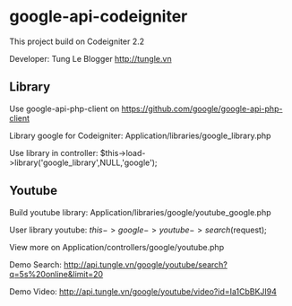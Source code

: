 # google-api-codeigniter 

This project build on Codeigniter 2.2

Developer: Tung Le Blogger http://tungle.vn


## Library ##

Use google-api-php-client on  https://github.com/google/google-api-php-client

Library google for Codeigniter: Application/libraries/google_library.php

Use library in controller: $this->load->library('google_library',NULL,'google');


## Youtube ##

Build youtube library: Application/libraries/google/youtube_google.php

User library youtube: $this->google->youtube->search($request); 

View more on Application/controllers/google/youtube.php

Demo Search: http://api.tungle.vn/google/youtube/search?q=5s%20online&limit=20

Demo Video: http://api.tungle.vn/google/youtube/video?id=Ia1CbBKJI94

